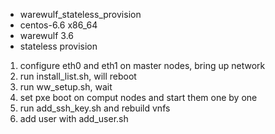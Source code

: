 * warewulf_stateless_provision
* centos-6.6 x86_64
* warewulf 3.6
* stateless provision



1. configure eth0 and eth1 on master nodes, bring up network
2. run install_list.sh, will reboot 
3. run ww_setup.sh, wait
4. set pxe boot on comput nodes and start them one by one
5. run add_ssh_key.sh and rebuild vnfs
6. add user with add_user.sh
